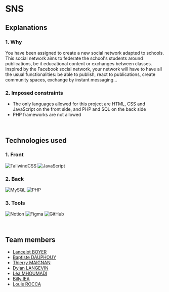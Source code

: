 # SNS

## Explanations

### 1. Why

You have been assigned to create a new social network adapted to schools. This social network aims to federate the school's students around publications, be it educational content or exchanges between classes. Inspired by the Facebook social network, your network will have to have all the usual functionalities: be able to publish, react to publications, create community spaces, exchange by instant messaging...

### 2. Imposed constraints

- The only languages allowed for this project are HTML, CSS and JavaScript on the front side, and PHP and SQL on the back side
- PHP frameworks are not allowed

<br>

## Technologies used

### 1. Front

![TailwindCSS](https://img.shields.io/badge/tailwindcss-%2338B2AC.svg?style=for-the-badge&logo=tailwind-css&logoColor=white)
![JavaScript](https://img.shields.io/badge/javascript-%23323330.svg?style=for-the-badge&logo=javascript&logoColor=%23F7DF1E)

### 2. Back

![MySQL](https://img.shields.io/badge/mysql-%2300f.svg?style=for-the-badge&logo=mysql&logoColor=white)
![PHP](https://img.shields.io/badge/php-%23777BB4.svg?style=for-the-badge&logo=php&logoColor=white)

### 3. Tools

![Notion](https://img.shields.io/badge/Notion-%23000000.svg?style=for-the-badge&logo=notion&logoColor=white)
![Figma](https://img.shields.io/badge/figma-%23F24E1E.svg?style=for-the-badge&logo=figma&logoColor=white)
![GitHub](https://img.shields.io/badge/github-%23121011.svg?style=for-the-badge&logo=github&logoColor=white)

<br>

## Team members

- [Lancelot BOYER](https://github.com/Lance1ot0)
- [Baptiste DAUPHOUY](https://github.com/baptistedph)
- [Thierry MAIGNAN](https://github.com/Nangaim)
- [Dylan LANGEVIN](https://github.com/DylanLangevin)
- [Léa MHOUMADI](https://github.com/Leambr)
- [Billy IEA](https://github.com/Numyu)
- [Louis ROCCA](https://github.com/LouisSleep)

<br>